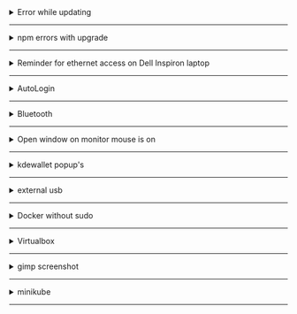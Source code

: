 <details>
  <summary>Error while updating<hr /></summary>
  <h3>(something like "error: liburing: signature from ...")</h3>
```sh
sudo pacman -Sy archlinux-keyring
sudo pacman -Syyu
```
## Error upgrading due to conflicting files, or any other upgrade issue
[Click for `pacman` arch wiki](https://wiki.archlinux.org/index.php/pacman)
</details>
<details>
  <summary>npm errors with upgrade<hr/></summary>
```sh
npm uninstall -g npm
```
then re-ran `sudo pacman -Syyu`
</details>
<details>
  <summary>Reminder for ethernet access on Dell Inspiron laptop<hr /></summary>
Get interface with `ip addr`<br />
Then run `sudo ip link set <intertace> up` e.g. `sudo ip link set enp9s0 up`<br />
Then ping a site.
 </details>
 <details>
   <summary>AutoLogin<hr/></summary>
Autologin after screen sleep/off: <br />
1.) Go to System Settings <br />
2.) type `lock` in search <br />
3.) Go to Screen Locking <br />
4.) uncheck Lock screen: \_\_ Automatically After: 5 minutes <br />
</details>
<details>
  <summary>Bluetooth<hr/></summary>
Bluetooth: <br />
-- pulseaudio-bluetooth pkg contains bluez && pulseaudio

`sudo pacman -S bluez-utils` <br />
`systemctl enable bluetooth.service` <br />

`sudo pacman -S pulseaudio-bluetooth` <br />

connect: <br />
1.) `bluetoothctl` <br />
2.) `power on` <br />
3.) `agent on` <br />
4.) `default-agent` <br />
5.) `scan on` <br />
6.) `pair 3B:06:EF:35:58:A8` <--- whichever address you want to pair <br />
7.) `connect 3B:06:EF:35:58:A8` <br />

if connection for bluetooth fails: <br />
1.) Exit bluetoothctl <br />
2.) `pulseaudio -k` <br />
3.) `bluetoothctl` <br />
4.) `connect 3B:06:EF:35:58:A8` <br />

power Bluetooth adapter on after reboot: <br />
in /etc/bluetooth/main.conf, there are a lot of commented out commands. <br />
uncomment the varables in each respective section [General] and [Policy] <br />
```sh
[General]
DiscoverableTimeout = 0
Discoverable=true
[Policy]
AutoEnable=true
```

in /etc/pulse/default.pa <br />
`load-module module-switch-on-connect` <br />
</details>
<details>
  <summary>Open window on monitor mouse is on<hr/></summary>
Open window on same monitor as mouse:<br />
1.) System Settings
2.) Window Management
3.) Window Behavior
4.) Click "Active screen follows mouse" in Multiscreen behavior section
</details>
<details>
  <summary>kdewallet popup's<hr/></summary>
If kdewallet keeps showing up:<br />
(from arch linux docs, if using google-chrome aur)<br />
run `vim .config/chrome-flags.conf` and add `--password-store=basic`
</details>
<details>
  <summary>external usb<hr/></summary>
`sudo pacman -S ntfs-3g`<br />
restart <br />
(prior to restarting, I had tried several things like: <br />
`sudo pacman -S udisks2` and <br />
immediately after `sudo pacman -S ntfs-3g` then `mount /dev/sdb1 /mnt/usb` ... be sure to `sudo mkdir /mnt/usb` first... then restart)
</details>
<details>
  <summary>Docker without sudo<hr/></summary>
Instead of `sudo docker ps`, add user to docker group by running `sudo gpasswd -a <user> <group>`<br />
(e.g. `sudo gpasswd -a justin docker`)<br />
then, reboot and now run `docker ps`.
  </details>
<details>
  <summary>Virtualbox<hr/></summary>
`sudo pacman -S virtualbox-host-dkms` not `virtual-host-modules-arch`. `virtual-host-modules-arch` did not have vboxdrv.
  </details>
<details>
  <summary>gimp screenshot<hr/></summary>
Instead of just running `gimp` from command line, run<br />`dbus-launch gimp`<br />
then go to File >> Create >> Screenshot
  </details>
<details>
  <summary>minikube<hr/></summary>
```sh
minikube start
```
```sh
minikube status
```
if get `machine does not exist` or `Error: No such container: minikube` then run:
```sh
minikube delete
```
and then 
```sh
minikube start
```
again.
  </details>
